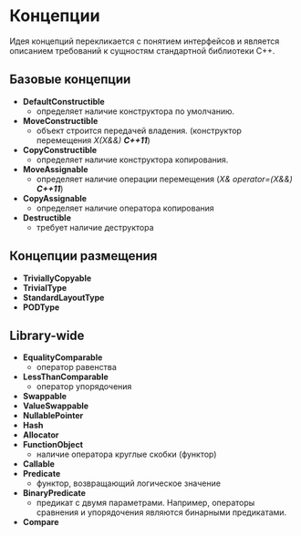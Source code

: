 # Концепции

Идея концепций перекликается с понятием интерфейсов и является описанием требований к сущностям стандартной библиотеки С++.

## Базовые концепции

* **DefaultConstructible**   - определяет наличие конструктора по умолчанию.
* **MoveConstructible**   - объект строится передачей владения. \(конструктор перемещения _X\(X&&\)_   _**C++11**_\) 
* **CopyConstructible**   - определяет наличие конструктора копирования.
* **MoveAssignable**   - определяет наличие   операции перемещения \(_X& operator=\(X&&\) **C++11**_\)
* **CopyAssignable**   - определяет наличие оператора копирования 
* **Destructible**   - требует наличие деструктора

## Концепции размещения

* **TriviallyCopyable**
* **TrivialType**
*  **StandardLayoutType**
*  **PODType**

## Library-wide

* **EqualityComparable**   - оператор равенства
* **LessThanComparable**   - оператор упорядочения
* **Swappable**
* **ValueSwappable**
* **NullablePointer**
* **Hash**
* **Allocator**
* **FunctionObject**   - наличие оператора круглые скобки \(функтор\)
* **Callable**
* **Predicate**   - функтор, возвращающий логическое значение
* **BinaryPredicate**   - предикат с двумя параметрами. Например, операторы сравнения и упорядочения являются бинарными предикатами.
* **Compare**

